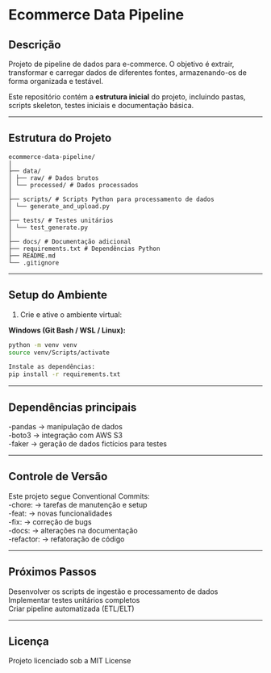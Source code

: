 # Ecommerce Data Pipeline  

## Descrição  
Projeto de pipeline de dados para e-commerce. O objetivo é extrair, transformar e carregar dados de diferentes fontes, armazenando-os de forma organizada e testável.  

Este repositório contém a **estrutura inicial** do projeto, incluindo pastas, scripts skeleton, testes iniciais e documentação básica.  

---

## Estrutura do Projeto  
```
ecommerce-data-pipeline/
│
├── data/
│ ├── raw/ # Dados brutos
│ └── processed/ # Dados processados
│
├── scripts/ # Scripts Python para processamento de dados
│ └── generate_and_upload.py
│
├── tests/ # Testes unitários
│ └── test_generate.py
│
├── docs/ # Documentação adicional
├── requirements.txt # Dependências Python
├── README.md
└── .gitignore
```
---

## Setup do Ambiente  

1. Crie e ative o ambiente virtual:  

**Windows (Git Bash / WSL / Linux):**
```bash
python -m venv venv
source venv/Scripts/activate

Instale as dependências:
pip install -r requirements.txt
```  
---

## Dependências principais  

-pandas → manipulação de dados  
-boto3 → integração com AWS S3  
-faker → geração de dados fictícios para testes  

---

## Controle de Versão  

Este projeto segue Conventional Commits:  
-chore: → tarefas de manutenção e setup  
-feat: → novas funcionalidades  
-fix: → correção de bugs  
-docs: → alterações na documentação  
-refactor: → refatoração de código  

---

## Próximos Passos

Desenvolver os scripts de ingestão e processamento de dados  
Implementar testes unitários completos  
Criar pipeline automatizada (ETL/ELT)  

---

## Licença  

Projeto licenciado sob a MIT License